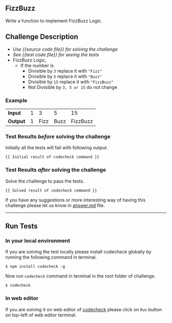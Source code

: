 ## FizzBuzz

Write a function to implement FizzBuzz Logic.

## Challenge Description
- *Use {{source code file}} for solving the challenge*
- *See {{test code file}} for seeing the tests*
- FizzBuzz Logic,
  - If the number is
    - Divisible by ` 3 `  replace it with ` "Fizz" `
    - Divisible by ` 5 `  replace it with ` "Buzz" `
    - Divisible by ` 15 ` replace it with ` "FizzBuzz" `
    - Not Divisible by ` 3, 5 or 15 ` do not change

### Example

<table>
  <tr>
    <td><b>Input</b></td>
    <td>1</td>
    <td>3</td>
    <td>5</td>
    <td>15</td>
  </tr>
  <tr>
    <td><b>Output</b></td>
    <td>1</td>
    <td>Fizz</td>
    <td>Buzz</td>
    <td>FizzBuzz</td>
  </tr>
</table>


### Test Results *before* solving the challenge
Initially all the tests will fail with following output.

```
{{ Initial result of codecheck command }}
```

### Test Results *after* solving the challenge
Solve the challenge to pass the tests.

 ```
 {{ Solved result of codecheck command }}
 ```

If you have any suggestions or more interesting way of having this challenge please let us know in [answer.md](answer.md) file.

--- --- ---

## Run Tests
### In your local environment
If you are solving the test locally please install codecheck globally by running the following command in terminal.

```
$ npm install codecheck -g
```

Now run `codecheck` command in terminal in the root folder of challenge.

```
$ codecheck
```

### In web editor
If you are solving it on web editor of [codecheck](http://code-check.io/) please click on `Run` button on top-left of web editor terminal.
